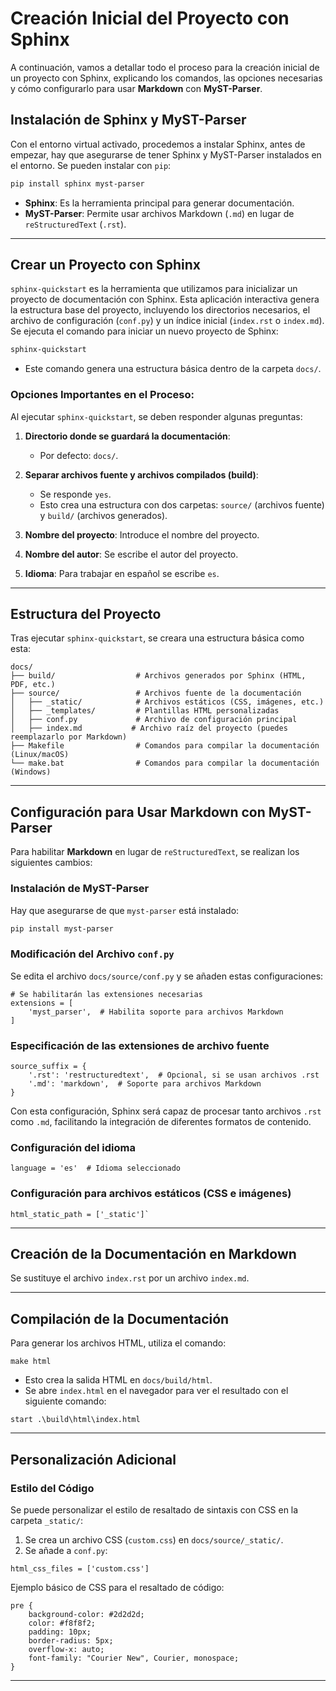 # **Creación Inicial del Proyecto con Sphinx**

A continuación, vamos a detallar todo el proceso para la creación inicial de un proyecto con Sphinx, explicando los comandos, las opciones necesarias y cómo configurarlo para usar **Markdown** con **MyST-Parser**.

## Instalación de Sphinx y MyST-Parser

Con el entorno virtual activado, procedemos a instalar Sphinx, antes de empezar, hay que asegurarse de tener Sphinx y MyST-Parser instalados en el entorno. Se pueden instalar con `pip`:

```bash
pip install sphinx myst-parser
``` 

-   **Sphinx**: Es la herramienta principal para generar documentación.
-   **MyST-Parser**: Permite usar archivos Markdown (`.md`) en lugar de `reStructuredText` (`.rst`).

----------

## Crear un Proyecto con Sphinx

`sphinx-quickstart` es la herramienta que utilizamos para inicializar un proyecto de documentación con Sphinx. 
Esta aplicación interactiva genera la estructura base del proyecto, incluyendo los directorios necesarios, el archivo de configuración (`conf.py`) y un índice inicial (`index.rst` o `index.md`).
Se ejecuta el comando para iniciar un nuevo proyecto de Sphinx:

```bash
sphinx-quickstart
``` 

-   Este comando genera una estructura básica dentro de la carpeta `docs/`.

### Opciones Importantes en el Proceso:

Al ejecutar `sphinx-quickstart`, se deben responder algunas preguntas:

1.  **Directorio donde se guardará la documentación**:
    
    -   Por defecto: `docs/`.
2.  **Separar archivos fuente y archivos compilados (build)**:
    
    -   Se responde `yes`.
    -   Esto crea una estructura con dos carpetas: `source/` (archivos fuente) y `build/` (archivos generados).
3.  **Nombre del proyecto**: Introduce el nombre del proyecto.
    
4.  **Nombre del autor**: Se escribe el autor del proyecto.
    
5.  **Idioma**:  Para trabajar en español se escribe `es`.
----------

## Estructura del Proyecto

Tras ejecutar `sphinx-quickstart`, se creara una estructura básica como esta:

```
docs/
├── build/                  # Archivos generados por Sphinx (HTML, PDF, etc.)
├── source/                 # Archivos fuente de la documentación
│   ├── _static/            # Archivos estáticos (CSS, imágenes, etc.)
│   ├── _templates/         # Plantillas HTML personalizadas
│   ├── conf.py             # Archivo de configuración principal
│   ├── index.md           # Archivo raíz del proyecto (puedes reemplazarlo por Markdown)
├── Makefile                # Comandos para compilar la documentación (Linux/macOS)
└── make.bat                # Comandos para compilar la documentación (Windows)
``` 

----------

## Configuración para Usar Markdown con MyST-Parser

Para habilitar **Markdown** en lugar de `reStructuredText`, se realizan los siguientes cambios:

### Instalación de MyST-Parser

Hay que asegurarse de que `myst-parser` está instalado:

```bash
pip install myst-parser
``` 

### Modificación del Archivo `conf.py`

Se edita el archivo `docs/source/conf.py` y se añaden estas configuraciones:

```
# Se habilitarán las extensiones necesarias
extensions = [
    'myst_parser',  # Habilita soporte para archivos Markdown
]
```

### Especificación de las extensiones de archivo fuente
```
source_suffix = {
    '.rst': 'restructuredtext',  # Opcional, si se usan archivos .rst
    '.md': 'markdown',  # Soporte para archivos Markdown
}
```
Con esta configuración, Sphinx será capaz de procesar tanto archivos `.rst` como `.md`, facilitando la integración de diferentes formatos de contenido.

### Configuración del idioma
```
language = 'es'  # Idioma seleccionado
```

### Configuración para archivos estáticos (CSS e imágenes)
```
html_static_path = ['_static']` 
```
----------

## Creación de la Documentación en Markdown

Se sustituye el archivo `index.rst` por un archivo `index.md`. 

----------

## Compilación de la Documentación

Para generar los archivos HTML, utiliza el comando:
```
make html
```
-   Esto crea la salida HTML en `docs/build/html`.
-   Se abre `index.html` en el navegador para ver el resultado con el siguiente comando:
```
start .\build\html\index.html
```

----------

## Personalización Adicional

### Estilo del Código

Se puede personalizar el estilo de resaltado de sintaxis con CSS en la carpeta `_static/`:

1.  Se crea un archivo CSS (`custom.css`) en `docs/source/_static/`.
2.  Se añade a `conf.py`:
 ```
 html_css_files = ['custom.css']
 ```

Ejemplo básico de CSS para el resaltado de código:
```
pre {
    background-color: #2d2d2d;
    color: #f8f8f2;
    padding: 10px;
    border-radius: 5px;
    overflow-x: auto;
    font-family: "Courier New", Courier, monospace;
}
```
----------
